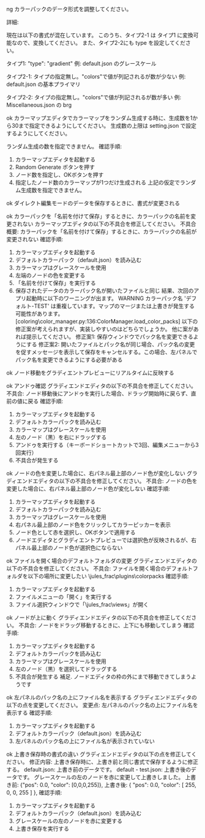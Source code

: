 ng
カラーパックのデータ形式を調整してください。

詳細:

現在は以下の書式が混在しています。
このうち、タイプ2-1 は タイプ1 に変換可能なので、変換してください。
また、タイプ2-2にも type を設定してください。

タイプ1: "type": "gradient"
    例: default.json のグレースケール

タイプ2-1: タイプの指定無し。"colors"で値が列記されるが数が少ない
    例: default.json の基本プライマリ

タイプ2-2: タイプの指定無し。"colors"で値が列記されるが数が多い
    例: Miscellaneous.json の brg


ok
カラーマップエディタでカラーマップをランダム生成する時に、生成数を1から30まで指定できるようにしてください。
生成数の上限は setting.json で設定するようにしてください。

ランダム生成の数を指定できません。
確認手順:
1. カラーマップエディタを起動する
2. Random Generate ボタンを押す
3. ノード数を指定し、OKボタンを押す
4. 指定したノード数のカラーマップが1つだけ生成される
上記の仮定でランダム生成数を指定できません。

ok
ダイレクト編集モードのデータを保存するときに、書式が変更される

ok
カラーパックを「名前を付けて保存」するときに、カラーパックの名前を変更されない
カラーマップエディタの以下の不具合を修正してください。
不具合概要: カラーパックを「名前を付けて保存」するときに、カラーパックの名前が変更されない
確認手順:
1. カラーマップエディタを起動する
2. デフォルトカラーパック（default.json）を読み込む
3. カラーマップはグレースケールを使用
4. 左端のノードの色を変更する
5. 「名前を付けて保存」を実行する
6. 保存されたデータのカラーパック名が開いたファイルと同じ
結果、次回のアプリ起動時に以下のワーニングが出ます。
WARNING  カラーパック名 'デフォルト-TEST' は重複しています。マップのマージまたは上書きが発生する可能性があります。 [coloring\color_manager.py:136:ColorManager.load_color_packs]
以下の修正案が考えられますが、実装しやすいのはどちらでしょうか。
他に案があれば提示してください。
修正案1: 保存ウィンドウでパック名を変更できるようにする
修正案2: 開いたファイルとパック名が同じ場合、パック名の変更を促すメッセージを表示して保存をキャンセルする。この場合、左パネルでパック名を変更できるようにする必要がある

ok
ノード移動をグラディエントプレビューにリアルタイムに反映する

ok
アンドゥ確認
グラディエンドエディタの以下の不具合を修正してください。
不具合: ノード移動後にアンドゥを実行した場合、ドラッグ開始時に戻らず、直前の値に戻る
確認手順:
1. カラーマップエディタを起動する
2. デフォルトカラーパックを読み込む
3. カラーマップはグレースケールを使用
4. 左のノード（黒）を右にドラッグする
5. アンドゥを実行する（キーボードショートカットで3回、編集メニューから3回実行）
6. 不具合が発生する

ok
ノードの色を変更した場合に、右パネル最上部のノード色が変化しない
グラディエンドエディタの以下の不具合を修正してください。
不具合: ノードの色を変更した場合に、右パネル最上部のノード色が変化しない
確認手順:
1. カラーマップエディタを起動する
2. デフォルトカラーパックを読み込む
3. カラーマップはグレースケールを使用
4. 右パネル最上部のノード色をクリックしてカラーピッカーを表示
5. ノード色として赤を選択し、OKボタンで適用する
6. ノードエディタとグラディエントプレビューでは選択色が反映されるが、右パネル最上部のノード色が選択色にならない

ok
ファイルを開く場合のデフォルトフォルダの変更
グラディエンドエディタの以下の不具合を修正してください。
不具合: ファイルを開く場合のデフォルトフォルダを以下の場所に変更したい
\jules_frac\plugins\colorpacks
確認手順:
1. カラーマップエディタを起動する
2. ファイルメニューの「開く」を実行する
3. ファイル選択ウィンドウで「\jules_frac\views」が開く

ok
ノードが上に動く
グラディエンドエディタの以下の不具合を修正してください。
不具合: ノードをドラッグ移動するときに、上下にも移動してしまう
確認手順:
1. カラーマップエディタを起動する
2. デフォルトカラーパックを読み込む
3. カラーマップはグレースケールを使用
4. 左のノード（黒）を選択してドラッグする
5. 不具合が発生する
補足. ノードエディタの枠の外にまで移動できてしまうようです

ok
左パネルのパック名の上にファイル名を表示する
グラディエンドエディタの以下の点を変更してください。
変更点: 左パネルのパック名の上にファイル名を表示する
確認手順:
1. カラーマップエディタを起動する
2. デフォルトカラーパック（default.json）を読み込む
3. 左パネルのパック名の上にファイル名が表示されていない

ok
上書き保存時の書式の違い
グラディエンドエディタの以下の点を修正してください。
修正内容: 上書き保存時に、上書き前と同じ書式で保存するように修正する。
default.json: 上書き前のデータです。
default - test.json: 上書き後のデータです。
グレースケールの左のノードを赤に変更して上書きしました。
上書き前:
                {"pos": 0.0, "color": [0,0,0,255]},
上書き後:
        {
          "pos": 0.0,
          "color": [
            255,
            0,
            0,
            255
          ]
        },
確認手順:
1. カラーマップエディタを起動する
2. デフォルトカラーパック（default.json）を読み込む
3. グレースケールの左のノードを赤に変更する
4. 上書き保存を実行する

